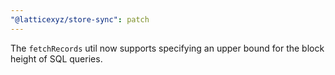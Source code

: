 ```yaml
---
"@latticexyz/store-sync": patch
---
```


The `fetchRecords` util now supports specifying an upper bound for the block height of SQL queries.
